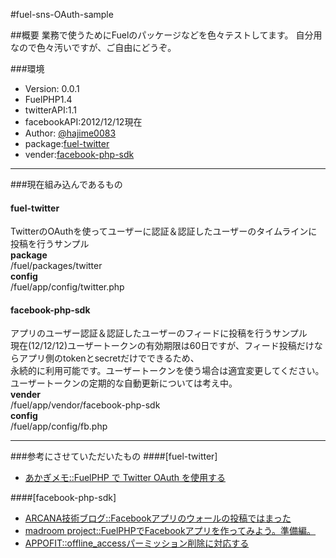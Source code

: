 #fuel-sns-OAuth-sample

##概要
業務で使うためにFuelのパッケージなどを色々テストしてます。
自分用なので色々汚いですが、ご自由にどうぞ。

###環境
* Version: 0.0.1
* FuelPHP1.4
* twitterAPI:1.1
* facebookAPI:2012/12/12現在
* Author: [@hajime0083](http://twitter.com/hajime0083 "hajime0083")
* package:[fuel-twitter](https://github.com/hajime0083/fuel-twitter "fuel-twitter")
* vender:[facebook-php-sdk](https://github.com/facebook/facebook-php-sdk "facebook-php-sdk")

---------------------------------------

###現在組み込んであるもの
#### fuel-twitter
TwitterのOAuthを使ってユーザーに認証＆認証したユーザーのタイムラインに投稿を行うサンプル  
**package**  
/fuel/packages/twitter  
**config**  
/fuel/app/config/twitter.php  

#### facebook-php-sdk
アプリのユーザー認証＆認証したユーザーのフィードに投稿を行うサンプル  
現在(12/12/12)ユーザートークンの有効期限は60日ですが、フィード投稿だけならアプリ側のtokenとsecretだけでできるため、  
永続的に利用可能です。ユーザートークンを使う場合は適宜変更してください。  
ユーザートークンの定期的な自動更新については考え中。  
**vender**  
/fuel/app/vendor/facebook-php-sdk  
**config**  
/fuel/app/config/fb.php  

---------------------------------------

###参考にさせていただいたもの
####[fuel-twitter]
* [あかぎメモ::FuelPHP で Twitter OAuth を使用する](http://blog.akagi.jp/archives/2677.html "あかぎメモ::FuelPHP で Twitter OAuth を使用する")

####[facebook-php-sdk]
* [ARCANA技術ブログ::Facebookアプリのウォールの投稿ではまった](http://www.s-arcana.co.jp/tech/2011/10/facebook-4.html "ARCANA技術ブログ::Facebookアプリのウォールの投稿ではまった")
* [madroom project::FuelPHPでFacebookアプリを作ってみよう。準備編。](http://madroom-project.blogspot.jp/2011/12/fuelphpfacebook.html "madroom project::FuelPHPでFacebookアプリを作ってみよう。準備編。")
* [APPOFIT::offline_accessパーミッション削除に対応する](http://appofit.com/facebook/remove_offline_access/ "APPOFIT::offline_accessパーミッション削除に対応する")
